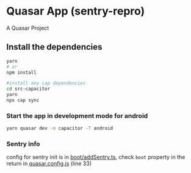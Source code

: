 # Quasar App (sentry-repro)

A Quasar Project

## Install the dependencies

```bash
yarn
# or
npm install

#install any cap dependencies
cd src-capacitor
yarn
npx cap sync
```

### Start the app in development mode for android

```bash
yarn quasar dev -m capacitor -T android
```

### Sentry info

config for sentry init is in [boot/addSentry.ts](src/boot/addSentry.ts), check `boot` property in the return in [quasar.config.js](quasar.config.js) (line 33)
